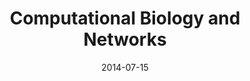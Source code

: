 ---
layout: default
modal-id: 6
date: 2014-07-15
img: sssComputationalBiologyAndNetworks.png
alt: Computational Biology and Networks
project-date: Dec 2017
client: Start Bootstrap
title: Computational Biology and Networks
category: Bioinformatics
description: "<b>Introduction to Big Data: analysis and characterization of big data (the 4Vs of big data) and their lifecycle, data-driven approaches for knowledge discovery, data mining and statistical modeling (classification,clustering,predictive modeling).</b>"
modules:
  -
    head: "Statistical modeling for DE analysis"
    body: "parametric vs non-parametric methods, binomial distribution, overdispersion, negative binomial model, multiple comparisons the false discovery rate (Bonferroni and Benjamini-Hochberg)"
  -
    head: "Performing various types of enrichment analyses"
    body: "main types of enrichment analysis (list-based, ranked-based, list-based with relationship), statistics to test for enrichment (Fisher exact, hypergeometric, Kolmogorov-Smirnov, permutation)"
  -
    head: "Enrichment tools"
    body: "DAVID, GSEA, GOstat, topGO, BINGO"
  -
    head: "Applying clustering algorithms"
    body: "hierarchical clustering, distance metrics, k-means"
---